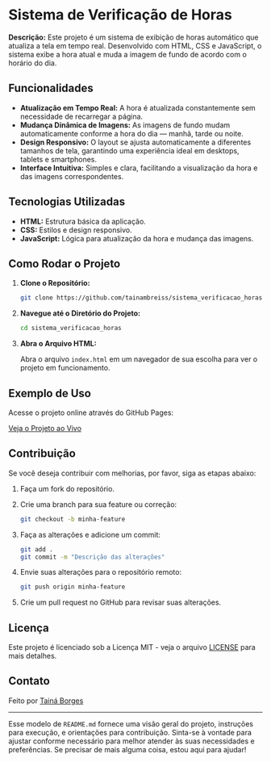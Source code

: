 
# Sistema de Verificação de Horas

**Descrição:** Este projeto é um sistema de exibição de horas automático que atualiza a tela em tempo real. Desenvolvido com HTML, CSS e JavaScript, o sistema exibe a hora atual e muda a imagem de fundo de acordo com o horário do dia.

## Funcionalidades

- **Atualização em Tempo Real:** A hora é atualizada constantemente sem necessidade de recarregar a página.
- **Mudança Dinâmica de Imagens:** As imagens de fundo mudam automaticamente conforme a hora do dia — manhã, tarde ou noite.
- **Design Responsivo:** O layout se ajusta automaticamente a diferentes tamanhos de tela, garantindo uma experiência ideal em desktops, tablets e smartphones.
- **Interface Intuitiva:** Simples e clara, facilitando a visualização da hora e das imagens correspondentes.

## Tecnologias Utilizadas

- **HTML:** Estrutura básica da aplicação.
- **CSS:** Estilos e design responsivo.
- **JavaScript:** Lógica para atualização da hora e mudança das imagens.

## Como Rodar o Projeto

1. **Clone o Repositório:**

   ```bash
   git clone https://github.com/tainambreiss/sistema_verificacao_horas.git
   ```

2. **Navegue até o Diretório do Projeto:**

   ```bash
   cd sistema_verificacao_horas
   ```

3. **Abra o Arquivo HTML:**

   Abra o arquivo `index.html` em um navegador de sua escolha para ver o projeto em funcionamento.

## Exemplo de Uso

Acesse o projeto online através do GitHub Pages:

[Veja o Projeto ao Vivo](https://tainambreiss.github.io/sistema_verificacao_horas/)

## Contribuição

Se você deseja contribuir com melhorias, por favor, siga as etapas abaixo:

1. Faça um fork do repositório.
2. Crie uma branch para sua feature ou correção:
   
   ```bash
   git checkout -b minha-feature
   ```

3. Faça as alterações e adicione um commit:

   ```bash
   git add .
   git commit -m "Descrição das alterações"
   ```

4. Envie suas alterações para o repositório remoto:

   ```bash
   git push origin minha-feature
   ```

5. Crie um pull request no GitHub para revisar suas alterações.

## Licença

Este projeto é licenciado sob a Licença MIT - veja o arquivo [LICENSE](LICENSE) para mais detalhes.

## Contato

Feito por [Tainá Borges](https://github.com/tainambreiss)

---

Esse modelo de `README.md` fornece uma visão geral do projeto, instruções para execução, e orientações para contribuição. Sinta-se à vontade para ajustar conforme necessário para melhor atender às suas necessidades e preferências. Se precisar de mais alguma coisa, estou aqui para ajudar!
